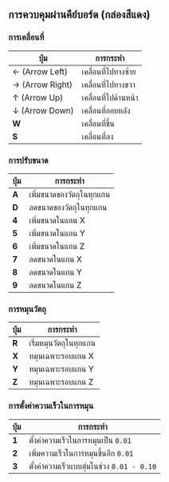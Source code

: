 ## การควบคุมผ่านคีย์บอร์ด (กล่องสีแดง)

### การเคลื่อนที่
| ปุ่ม                | การกระทำ               |
|---------------------|-------------------------|
| ← (Arrow Left)      | เคลื่อนที่ไปทางซ้าย     |
| → (Arrow Right)     | เคลื่อนที่ไปทางขวา      |
| ↑ (Arrow Up)        | เคลื่อนที่ไปด้านหน้า    |
| ↓ (Arrow Down)      | เคลื่อนที่ถอยหลัง       |
| **W**               | เคลื่อนที่ขึ้น           |
| **S**               | เคลื่อนที่ลง             |

### การปรับขนาด
| ปุ่ม   | การกระทำ                        |
|--------|----------------------------------|
| **A**  | เพิ่มขนาดของวัตถุในทุกแกน        |
| **D**  | ลดขนาดของวัตถุในทุกแกน          |
| **4**  | เพิ่มขนาดในแกน X               |
| **5**  | เพิ่มขนาดในแกน Y               |
| **6**  | เพิ่มขนาดในแกน Z               |
| **7**  | ลดขนาดในแกน X                  |
| **8**  | ลดขนาดในแกน Y                  |
| **9**  | ลดขนาดในแกน Z                  |

### การหมุนวัตถุ
| ปุ่ม   | การกระทำ                       |
|--------|---------------------------------|
| **R**  | เริ่มหมุนวัตถุในทุกแกน         |
| **X**  | หมุนเฉพาะรอบแกน X             |
| **Y**  | หมุนเฉพาะรอบแกน Y             |
| **Z**  | หมุนเฉพาะรอบแกน Z             |

### การตั้งค่าความเร็วในการหมุน
| ปุ่ม   | การกระทำ                                         |
|--------|--------------------------------------------------|
| **1**  | ตั้งค่าความเร็วในการหมุนเป็น `0.01`              |
| **2**  | เพิ่มความเร็วในการหมุนขึ้นอีก `0.01`             |
| **3**  | ตั้งค่าความเร็วแบบสุ่มในช่วง `0.01 - 0.10`      |
